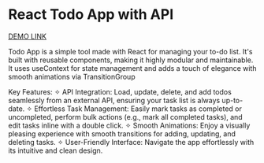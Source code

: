 # React Todo App with API
[DEMO LINK](https://polinavafik.github.io/react_todo-app-with-api/)

Todo App is a simple tool made with React for managing your to-do list. It's built with reusable components, making it highly modular and maintainable. It uses useContext for state management and adds a touch of elegance with smooth animations via TransitionGroup

Key Features:
✧ API Integration: Load, update, delete, and add todos seamlessly from an external API, ensuring your task list is always up-to-date.
✧ Effortless Task Management: Easily mark tasks as completed or uncompleted, perform bulk actions (e.g., mark all completed tasks), and edit tasks inline with a double click.
✧ Smooth Animations: Enjoy a visually pleasing experience with smooth transitions for adding, updating, and deleting tasks.
✧ User-Friendly Interface: Navigate the app effortlessly with its intuitive and clean design.

